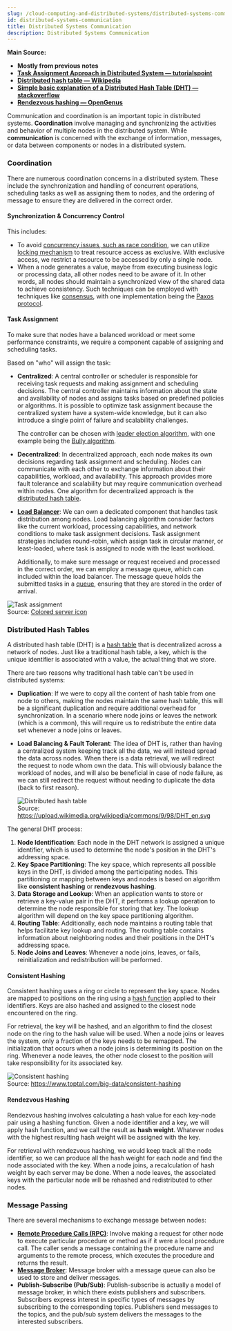 ```yaml
---
slug: /cloud-computing-and-distributed-systems/distributed-systems-communication
id: distributed-systems-communication
title: Distributed Systems Communication
description: Distributed Systems Communication
---
```


**Main Source:**

- **Mostly from previous notes**
- **[Task Assignment Approach in Distributed System — tutorialspoint](https://www.tutorialspoint.com/task-assignment-approach-in-distributed-system)**
- **[Distributed hash table — Wikipedia](https://en.wikipedia.org/wiki/Distributed_hash_table)**
- **[Simple basic explanation of a Distributed Hash Table (DHT) — stackoverflow](https://stackoverflow.com/questions/144360/simple-basic-explanation-of-a-distributed-hash-table-dht)**
- **[Rendezvous hashing — OpenGenus](https://iq.opengenus.org/rendezvous-hashing/)**

Communication and coordination is an important topic in distributed systems. **Coordination** involve managing and synchronizing the activities and behavior of multiple nodes in the distributed system. While **communication** is concerned with the exchange of information, messages, or data between components or nodes in a distributed system.

### Coordination

There are numerous coordination concerns in a distributed system. These include the synchronization and handling of concurrent operations, scheduling tasks as well as assigning them to nodes, and the ordering of message to ensure they are delivered in the correct order.

#### Synchronization & Concurrency Control

This includes:

- To avoid [concurrency issues, such as race condition](/operating-system/multithreading#multithreading-problems), we can utilize [locking mechanism](/cloud-computing-and-distributed-systems/distributed-database#locking) to treat resource access as exclusive. With exclusive access, we restrict a resource to be accessed by only a single node.
- When a node generates a value, maybe from executing business logic or processing data, all other nodes need to be aware of it. In other words, all nodes should maintain a synchronized view of the shared data to achieve consistency. Such techniques can be employed with techniques like [consensus](/cloud-computing-and-distributed-systems/distributed-systems-model#consensus), with one implementation being the [Paxos protocol](/cloud-computing-and-distributed-systems/distributed-systems-model#paxos).

#### Task Assignment

To make sure that nodes have a balanced workload or meet some performance constraints, we require a component capable of assigning and scheduling tasks.

Based on "who" will assign the task:

- **Centralized**: A central controller or scheduler is responsible for receiving task requests and making assignment and scheduling decisions. The central controller maintains information about the state and availability of nodes and assigns tasks based on predefined policies or algorithms. It is possible to optimize task assignment because the centralized system have a system-wide knowledge, but it can also introduce a single point of failure and scalability challenges.

  The controller can be chosen with [leader election algorithm](/cloud-computing-and-distributed-systems/distributed-systems-model#leader-election), with one example being the [Bully algorithm](/cloud-computing-and-distributed-systems/distributed-systems-model#bully-algorithm).

- **Decentralized**: In decentralized approach, each node makes its own decisions regarding task assignment and scheduling. Nodes can communicate with each other to exchange information about their capabilities, workload, and availability. This approach provides more fault tolerance and scalability but may require communication overhead within nodes. One algorithm for decentralized approach is the [distributed hash table](#distributed-hash-tables).

- **[Load Balancer](/software-engineering/system-design#load-balancer)**: We can own a dedicated component that handles task distribution among nodes. Load balancing algorithm consider factors like the current workload, processing capabilities, and network conditions to make task assignment decisions. Task assignment strategies includes round-robin, which assign task in circular manner, or least-loaded, where task is assigned to node with the least workload.

  Additionally, to make sure message or request received and processed in the correct order, we can employ a message queue, which can included within the load balancer. The message queue holds the submitted tasks in a [queue](/data-structures-and-algorithms/queue), ensuring that they are stored in the order of arrival.

![Task assignment](./task-assignment.png)  
Source: [Colored server icon](https://www.iconfinder.com/icons/4706235/data_server_database_datacenter_main_server_server_icon)

### Distributed Hash Tables

A distributed hash table (DHT) is a [hash table](/data-structures-and-algorithms/hash-table) that is decentralized across a network of nodes. Just like a traditional hash table, a key, which is the unique identifier is associated with a value, the actual thing that we store.

There are two reasons why traditional hash table can't be used in distributed systems:

- **Duplication**: If we were to copy all the content of hash table from one node to others, making the nodes maintain the same hash table, this will be a significant duplication and require additional overhead for synchronization. In a scenario where node joins or leaves the network (which is a common), this will require us to redistribute the entire data set whenever a node joins or leaves.

- **Load Balancing & Fault Tolerant**: The idea of DHT is, rather than having a centralized system keeping track all the data, we will instead spread the data across nodes. When there is a data retrieval, we will redirect the request to node whom own the data. This will obviously balance the workload of nodes, and will also be beneficial in case of node failure, as we can still redirect the request without needing to duplicate the data (back to first reason).

  ![Distributed hash table](./dht.png)  
   Source: https://upload.wikimedia.org/wikipedia/commons/9/98/DHT_en.svg

The general DHT process:

1. **Node Identification**: Each node in the DHT network is assigned a unique identifier, which is used to determine the node's position in the DHT's addressing space.
2. **Key Space Partitioning**: The key space, which represents all possible keys in the DHT, is divided among the participating nodes. This partitioning or mapping between keys and nodes is based on algorithm like **consistent hashing** or **rendezvous hashing**.
3. **Data Storage and Lookup**: When an application wants to store or retrieve a key-value pair in the DHT, it performs a lookup operation to determine the node responsible for storing that key. The lookup algorithm will depend on the key space partitioning algorithm.
4. **Routing Table**: Additionally, each node maintains a routing table that helps facilitate key lookup and routing. The routing table contains information about neighboring nodes and their positions in the DHT's addressing space.
5. **Node Joins and Leaves**: Whenever a node joins, leaves, or fails, reinitialization and redistribution will be performed.

#### Consistent Hashing

Consistent hashing uses a ring or circle to represent the key space. Nodes are mapped to positions on the ring using a [hash function](/computer-security/hash-function) applied to their identifiers. Keys are also hashed and assigned to the closest node encountered on the ring.

For retrieval, the key will be hashed, and an algorithm to find the closest node on the ring to the hash value will be used. When a node joins or leaves the system, only a fraction of the keys needs to be remapped. The initialization that occurs when a node joins is determining its position on the ring. Whenever a node leaves, the other node closest to the position will take responsibility for its associated key.

![Consistent hashing](./consistent-hashing.png)  
Source: https://www.toptal.com/big-data/consistent-hashing

#### Rendezvous Hashing

Rendezvous hashing involves calculating a hash value for each key-node pair using a hashing function. Given a node identifier and a key, we will apply hash function, and we call the result as **hash weight**. Whatever nodes with the highest resulting hash weight will be assigned with the key.

For retrieval with rendezvous hashing, we would keep track all the node identifier, so we can produce all the hash weight for each node and find the node associated with the key. When a node joins, a recalculation of hash weight by each server may be done. When a node leaves, the associated keys with the particular node will be rehashed and redistributed to other nodes.

### Message Passing

There are several mechanisms to exchange message between nodes:

- **[Remote Procedure Calls (RPC)](/backend-system/rpc)**: Involve making a request for other node to execute particular procedure or method as if it were a local procedure call. The caller sends a message containing the procedure name and arguments to the remote process, which executes the procedure and returns the result.
- **[Message Broker](/backend-system/message-broker)**: Message broker with a message queue can also be used to store and deliver messages.
- **Publish-Subscribe (Pub/Sub)**: Publish-subscribe is actually a model of message broker, in which there exists publishers and subscribers. Subscribers express interest in specific types of messages by subscribing to the corresponding topics. Publishers send messages to the topics, and the pub/sub system delivers the messages to the interested subscribers.
